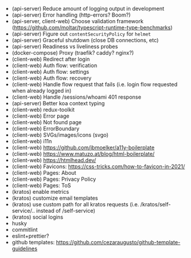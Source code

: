 - (api-server) Reduce amount of logging output in development
- (api-server) Error handling (http-errors? Boom?)
- (api-server, client-web) Choose validation framework (https://github.com/moltar/typescript-runtime-type-benchmarks)
- (api-server) Figure out `contentSecurityPolicy` for `helmet`
- (api-server) Graceful shutdown (close DB connections, etc)
- (api-server) Readiness vs liveliness probes
- (docker-compose) Proxy (traefik? caddy? nginx?)
- (client-web) Redirect after login
- (client-web) Auth flow: verification
- (client-web) Auth flow: settings
- (client-web) Auth flow: recovery
- (client-web) Handle flow request that fails (i.e. login flow requested when already logged in)
- (client-web) Handle /sessions/whoami 401 response
- (api-server) Better koa context typing
- (client-web) redux-toolkit
- (client-web) Error page
- (client-web) Not found page
- (client-web) ErrorBoundary
- (client-web) SVGs/images/icons (svgo)
- (client-web) i11n
- (client-web) https://github.com/jbmoelker/a11y-boilerplate
- (client-web) https://www.matuzo.at/blog/html-boilerplate/
- (client-web) https://htmlhead.dev/
- (client-web) Favicons: https://css-tricks.com/how-to-favicon-in-2021/
- (client-web) Pages: About
- (client-web) Pages: Privacy Policy
- (client-web) Pages: ToS
- (kratos) enable metrics
- (kratos) customize email templates
- (kratos) use custom path for all kratos requests (i.e. /kratos/self-service/.. instead of /self-service)
- (kratos) social logins
- husky
- commitlint
- eslint+prettier?
- github templates: https://github.com/cezaraugusto/github-template-guidelines
